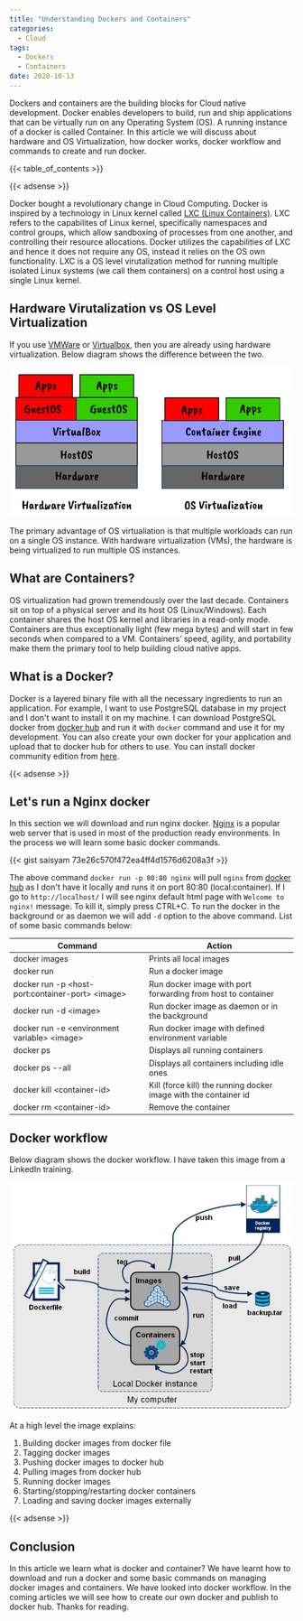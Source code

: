 ```yaml
---
title: "Understanding Dockers and Containers"
categories:
  - Cloud
tags:
  - Dockers
  - Containers
date: 2020-10-13
---
```


Dockers and containers are the building blocks for Cloud native development. Docker enables developers to build, run and ship applications that can be virtually run on any Operating System (OS). A running instance of a docker is called Container. In this article we will discuss about hardware and OS Virtualization, how docker works, docker workflow and commands to create and run docker.

{{< table_of_contents >}}

{{< adsense >}}

Docker bought a revolutionary change in Cloud Computing. Docker is inspired by a technology in Linux kernel called [LXC (Linux Containers)](https://linuxcontainers.org/). LXC refers to the capabilites of Linux kernel, specifically namespaces and control groups, which allow sandboxing of processes from one another, and controlling their resource allocations. Docker utilizes the capabilities of LXC and hence it does not require any OS, instead it relies on the OS own functionality. LXC is a OS level virutalization method for running multiple isolated Linux systems (we call them containers) on a control host using a single Linux kernel.

## Hardware Virutalization vs OS Level Virtualization
If you use [VMWare](https://www.vmware.com/in.html) or [Virtualbox](https://www.virtualbox.org/), then you are already using hardware virtualization. Below diagram shows the difference between the two.

![Virtualization](/assets/images/blog/virtualization.jpg)

The primary advantage of OS virtualiation is that multiple workloads can run on a single OS instance. With hardware virtualization (VMs), the hardware is being virtualized to run multiple OS instances.


## What are Containers?
OS virtualization had grown tremendously over the last decade. Containers sit on top of a physical server and its host OS (Linux/Windows). Each container shares the host OS kernel and libraries in a read-only mode. Containers are thus exceptionally light (few mega bytes) and will start in few seconds when compared to a VM. Containers’ speed, agility, and portability make them the primary tool to help building cloud native apps.

## What is a Docker?
Docker is a layered binary file with all the necessary ingredients to run an application. For example, I want to use PostgreSQL database in my project and I don't want to install it on my machine. I can download PostgreSQL docker from [docker hub](https://hub.docker.com/_/postgres) and run it with `docker` command and use it for my development. You can also create your own docker for your application and upload that to docker hub for others to use. You can install docker community edition from [here](https://docs.docker.com/get-docker/).

{{< adsense >}}

## Let's run a Nginx docker
In this section we will download and run nginx docker. [Nginx](https://www.nginx.com/) is a popular web server that is used in most of the production ready environments. In the process we will learn some basic docker commands.

{{< gist saisyam 73e26c570f472ea4ff4d1576d6208a3f >}}

The above command `docker run -p 80:80 nginx` will pull `nginx` from [docker hub](https://hub.docker.com/_/nginx) as I don't have it locally and runs it on port 80:80 (local:container). If I go to `http://localhost/` I will see nginx default html page with `Welcome to nginx!` message. To kill it, simply press CTRL+C. To run the docker in the background or as daemon we will add `-d` option to the above command. List of some basic commands below:

<div class="my-table">

| Command                                         | Action                                         |
|-------------------------------------------------|----------------------|
| docker images                                   | Prints all local images |
| docker run <image>                              | Run a docker image |
| docker run -p &lt;host-port:container-port&gt; &lt;image&gt; | Run docker image with port forwarding from host to container |
| docker run -d &lt;image&gt;                           | Run docker image as daemon or in the background |
| docker run -e &lt;environment variable&gt; &lt;image&gt;    | Run docker image with defined environment variable |
| docker ps                                       | Displays all running containers |
| docker ps --all                                 | Displays all containers including idle ones |
| docker kill &lt;container-id&gt;                      | Kill (force kill) the running docker image with the container id|
| docker rm &lt;container-id&gt;                        | Remove the container |
</div>

## Docker workflow
Below diagram shows the docker workflow. I have taken this image from a LinkedIn training.

![Docker Workflow](/assets/images/blog/docker_workflow.jpg)

At a high level the image explains:
1. Building docker images from docker file
2. Tagging docker images
3. Pushing docker images to docker hub
4. Pulling images from docker hub
5. Running docker images
6. Starting/stopping/restarting docker containers
7. Loading and saving docker images externally

{{< adsense >}}

## Conclusion
In this article we learn what is docker and container? We have learnt how to download and run a docker and some basic commands on managing docker images and containers. We have looked into docker workflow. In the coming articles we will see how to create our own docker and publish to docker hub. Thanks for reading.

